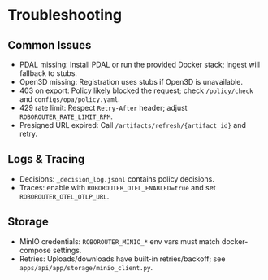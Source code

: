 # Troubleshooting

## Common Issues

- PDAL missing: Install PDAL or run the provided Docker stack; ingest will fallback to stubs.
- Open3D missing: Registration uses stubs if Open3D is unavailable.
- 403 on export: Policy likely blocked the request; check `/policy/check` and `configs/opa/policy.yaml`.
- 429 rate limit: Respect `Retry-After` header; adjust `ROBOROUTER_RATE_LIMIT_RPM`.
- Presigned URL expired: Call `/artifacts/refresh/{artifact_id}` and retry.

## Logs & Tracing

- Decisions: `_decision_log.jsonl` contains policy decisions.
- Traces: enable with `ROBOROUTER_OTEL_ENABLED=true` and set `ROBOROUTER_OTEL_OTLP_URL`.

## Storage

- MinIO credentials: `ROBOROUTER_MINIO_*` env vars must match docker-compose settings.
- Retries: Uploads/downloads have built-in retries/backoff; see `apps/api/app/storage/minio_client.py`.
